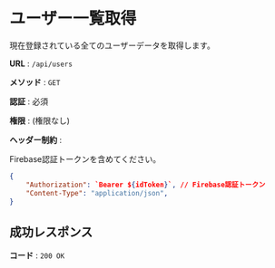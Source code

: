 # ユーザー一覧取得

現在登録されている全てのユーザーデータを取得します。

**URL** : `/api/users`

**メソッド** : `GET`

**認証** : 必須

**権限** : (権限なし)

**ヘッダー制約** :

Firebase認証トークンを含めてください。

```json
{
    "Authorization": `Bearer ${idToken}`, // Firebase認証トークン
    "Content-Type": "application/json",
}
```

## 成功レスポンス

**コード** : `200 OK`
